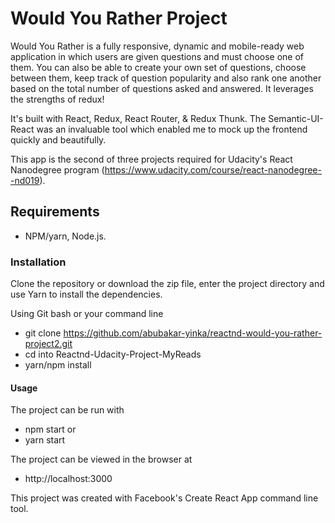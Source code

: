 # Would You Rather Project

Would You Rather is a fully responsive, dynamic and mobile-ready web application in which users are given questions and must choose one of them. You can also be able to create your own set of questions, choose between them, keep track of question popularity and also rank one another based on the total number of questions asked and answered. It leverages the strengths of redux!

It's built with React, Redux, React Router, & Redux Thunk. The Semantic-UI-React was an invaluable tool which enabled me to mock up the frontend quickly and beautifully.

This app is the second of three projects required for Udacity's React Nanodegree program (https://www.udacity.com/course/react-nanodegree--nd019).


## Requirements
- NPM/yarn, Node.js.

### Installation
Clone the repository or download the zip file, enter the project directory and use Yarn to install the dependencies.

Using Git bash or your command line
- git clone https://github.com/abubakar-yinka/reactnd-would-you-rather-project2.git
- cd into Reactnd-Udacity-Project-MyReads
- yarn/npm install

#### Usage
The project can be run with
- npm start or
- yarn start

The project can be viewed in the browser at
- http://localhost:3000

This project was created with Facebook's Create React App command line tool.